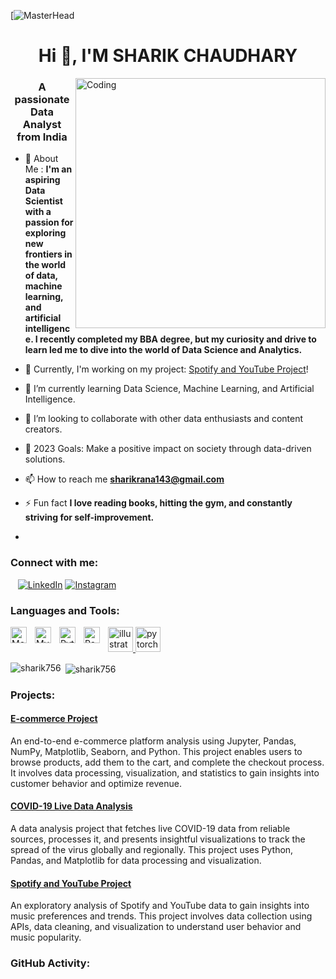 [![MasterHead](https://as1.ftcdn.net/v2/jpg/03/04/68/52/1000_F_304685223_ttVGVAkC5JlfgEOTO8KYbN4tjnRqM715.jpg)

<h1 align="center">Hi 👋, I'M SHARIK CHAUDHARY</h1>

<img align="right" alt="Coding" width="400" src="https://t4.ftcdn.net/jpg/03/13/40/45/360_F_313404541_e9YZ3pht6oEEkMXuhxTboqXA2B2ShNnC.jpg">


<h3 align="center">A passionate Data Analyst from India</h3>



- 💬 About Me : **I'm an aspiring Data Scientist with a passion for exploring new frontiers in the world of data, machine learning, and artificial intelligence. I recently completed my BBA degree, but my curiosity and drive to learn led me to dive into the world of Data Science and Analytics.**

- 🔭 Currently, I'm working on my project: [Spotify and YouTube Project](https://github.com/sharik756/Spotify-and-YouTube-Project)!
- 🌱 I’m currently learning Data Science, Machine Learning, and Artificial Intelligence.
- 👯 I’m looking to collaborate with other data enthusiasts and content creators.
- 🥅 2023 Goals: Make a positive impact on society through data-driven solutions.
- 📫 How to reach me **sharikrana143@gmail.com**
- ⚡ Fun fact **I love reading books, hitting the gym, and constantly striving for self-improvement.**
- 
### Connect with me:
&nbsp;&nbsp;
[![LinkedIn](./img/linkedin.svg)](https://linkedin.com/in/sharik-chaudhary-8b2a75269)
[![Instagram](instagram-symbol.png)](https://instagram.com/sharik_rana20?igshid=MzRlODBiNWFlZA==)


<h3 align="left">Languages and Tools:</h3>
<p align="left">
  <a href="https://www.adobe.com/in/products/illustrator.html" target="_blank" rel="noreferrer"> <img src="https://www.vectorlogo.zone/logos/adobe_illustrator/adobe_illustrator-icon.svg" alt="illustrator" width="40" height="40"/> </a>
<img align="left" alt="MongoDB" width="26px" src="https://cdn.jsdelivr.net/gh/devicons/devicon/icons/mongodb/mongodb-original.svg" style="padding-right:10px;" />
<img align="left" alt="MySQL" width="26px" src="https://cdn.jsdelivr.net/gh/devicons/devicon/icons/mysql/mysql-original.svg" style="padding-right:10px;" />
<img align="left" alt="Python" width="26px" src="https://cdn.jsdelivr.net/gh/devicons/devicon/icons/python/python-original.svg" style="padding-right:10px;" />
<img align="left" alt="Pandas" width="26px" src="https://cdn.jsdelivr.net/gh/devicons/devicon/icons/pandas/pandas-original.svg" style="padding-right:10px;" />
<a href="https://pytorch.org/" target="_blank" rel="noreferrer"> <img src="https://www.vectorlogo.zone/logos/pytorch/pytorch-icon.svg" alt="pytorch" width="40" height="40"/> </a>
 
<p><img align="left" src="https://github-readme-stats.vercel.app/api/top-langs?username=sharik756&show_icons=true&locale=en&layout=compact" alt="sharik756" /></p>

<p>&nbsp;<img align="center" src="https://github-readme-stats.vercel.app/api?username=sharik756&show_icons=true&locale=en" alt="sharik756" /></p>

### Projects:

#### [E-commerce Project](https://github.com/sharik756/e-commerce-project)
An end-to-end e-commerce platform analysis using Jupyter, Pandas, NumPy, Matplotlib, Seaborn, and Python. This project enables users to browse products, add them to the cart, and complete the checkout process. It involves data processing, visualization, and statistics to gain insights into customer behavior and optimize revenue.

#### [COVID-19 Live Data Analysis](https://github.com/sharik756/COVID-19-Live-Data-Analysis)
A data analysis project that fetches live COVID-19 data from reliable sources, processes it, and presents insightful visualizations to track the spread of the virus globally and regionally. This project uses Python, Pandas, and Matplotlib for data processing and visualization.

#### [Spotify and YouTube Project](https://github.com/sharik756/Spotify-and-YouTube-Project)
An exploratory analysis of Spotify and YouTube data to gain insights into music preferences and trends. This project involves data collection using APIs, data cleaning, and visualization to understand user behavior and music popularity.

### GitHub Activity:

<!--START_SECTION:activity-->
<!--END_SECTION:activity-->
